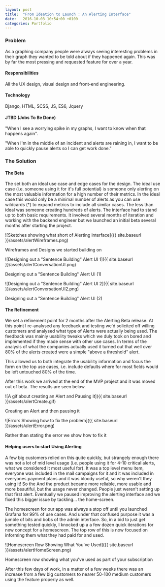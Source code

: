 ```yaml
---
layout: post
title:  "From Ideation to Launch : An Alerting Interface"
date:   2016-10-03 10:54:00 +0100
categories: Portfolio
---
```

### Problem

As a graphing company people were always seeing interesting problems in their graph they wanted to be told about if they happened again. This was by far the most pressing and requested feature for over a year.

#### Responsibilities

All the UX design, visual design and front-end engineering.

#### Technology

Django, HTML, SCSS, JS, ES6, Jquery

#### JTBD (Jobs To Be Done)


"When I see a worrying spike in my graphs, I want to know when that happens again".


"When I'm in the middle of an incident and alerts are raining in, I want to be able to quickly pause alerts so I can get work done."

### The Solution

#### The Beta

The set both an ideal use case and edge cases for the design. The ideal use case (i.e. someone using it for it's full potential) is someone only alerting on the most valuable information for a high number of their metrics. In the ideal case this would only be a minimal number of alerts as you can use wildcards (\*) to expand metrics to include all similar cases. The less than ideal was someone creating hundreds of alerts. The interface had to stand up to both basic requirements. It involved several months of iteration and working with the backend engineer but we launched an initial beta several months after starting the project.

![Sketches showing what short of Alerting interface]({{ site.baseurl }}/assets/alertWireframes.png)
<div class="centre-contents">
  <span class="img-title">Wireframes and Designs we started building on</span>
</div>

![Designing out a "Sentence Building" Alert UI 1]({{ site.baseurl }}/assets/alertConversationUI.png)
<div class="centre-contents">
  <span class="img-title">Designing out a "Sentence Building" Alert UI (1)</span>
</div>

![Designing out a "Sentence Building" Alert UI 2]({{ site.baseurl }}/assets/alertConversationUI2.png)
<div class="centre-contents">
  <span class="img-title">Designing out a "Sentence Building" Alert UI (2)</span>
</div>

#### The Refinement

We set a refinement point for 2 months after the Alerting Beta release. At this point I re-analysed any feedback and testing we'd solicited off willing customers and analysed what type of Alerts were actually being used. The feedback was mainly usability tweaks which we duly took on bored and implemented if they made sense with other use cases. In terms of the analysis of what the companies actually used it turned out that well over 80% of the alerts created were a simple "above a threshold" alert.

This allowed us to both integrate the usability information and focus the form on the top use cases, i.e. include defaults where for most fields would be left untouched 80% of the time.

After this work we arrived at the end of the MVP project and it was moved out of beta. The results are seen below.

![A gif about creating an Alert and Pausing it]({{ site.baseurl }}/assets/alertCreate.gif)
<div class="centre-contents">
  <span class="img-title">Creating an Alert and then pausing it</span>
</div>

![Errors Showing how to fix the problem]({{ site.baseurl }}/assets/alertError.png)
<div class="centre-contents">
  <span class="img-title">Rather than stating the error we show how to fix it</span>
</div>

#### Helping users to start Using Alerting

A few big customers relied on this quite quickly, but strangely enough there was not a lot of mid level usage (i.e. people using it for 4-10 critical alerts, what we considered it most useful for). It was a top level menu item, everyone was included in the mail campaigns for it and it was included in everyones payment plans and it was bloody useful, so why weren't they using it! So the And the product became more reliable, more usable and more beautiful, but the usage never changed. People just weren't setting up that first alert. Eventually we paused improving the alerting interface and we fixed this bigger issue by tackling... the home-screen.

The homescreen for our app was always a stop off until you launched Grafana for 99% of use cases. And under that confused purpose it was a jumble of bits and bobs of the admin interface. So, in a bid to just get something tested quickly, I knocked up a a few dozen quick iterations for new concept for a homescreen. The top row of this is now focused on informing them what they had paid for and used.

![Homescreen Row Showing What You've Used]({{ site.baseurl }}/assets/alertHomeScreen.png)
<div class="centre-contents">
  <span class="img-title">Homescreen row showing what you've used as part of your subscription</span>
</div>

After this few days of work, in a matter of a few weeks there was an increase from a few big customers to nearer 50-100 medium customers  using the feature properly as well.
